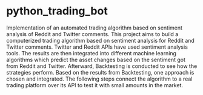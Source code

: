 # python_trading_bot
Implementation of an automated trading algorithm based on sentiment analysis of Reddit and Twitter comments. This project aims to build a computerized trading algorithm based on sentiment analysis for Reddit and Twitter comments. Twitter and Reddit APIs have used sentiment analysis tools. The results are then integrated into different machine learning algorithms which predict the asset changes based on the sentiment got from Reddit and Twitter. Afterward, Backtesting is conducted to see how the strategies perform. Based on the results from Backtesting, one approach is chosen and integrated. The following steps connect the algorithm to a real trading platform over its API to test it with small amounts in the market.

